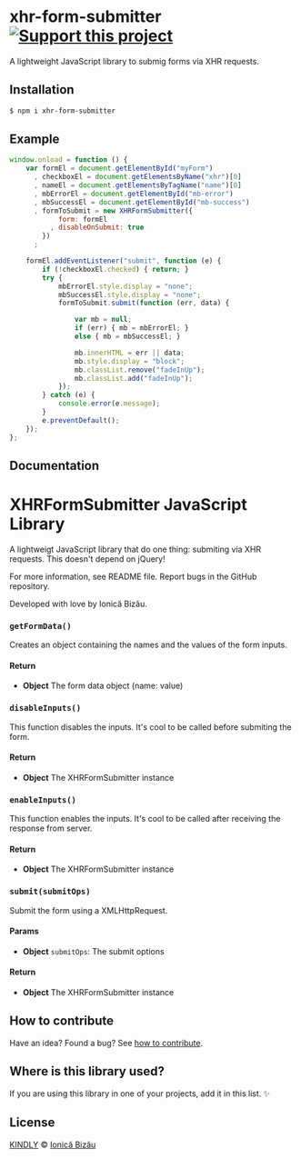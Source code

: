 # xhr-form-submitter [![Support this project][donate-now]][paypal-donations]

A lightweight JavaScript library to submig forms via XHR requests.

## Installation

```sh
$ npm i xhr-form-submitter
```

## Example

```js
window.onload = function () {
    var formEl = document.getElementById("myForm")
      , checkboxEl = document.getElementsByName("xhr")[0]
      , nameEl = document.getElementsByTagName("name")[0]
      , mbErrorEl = document.getElementById("mb-error")
      , mbSuccessEl = document.getElementById("mb-success")
      , formToSubmit = new XHRFormSubmitter({
            form: formEl
          , disableOnSubmit: true
        })
      ;

    formEl.addEventListener("submit", function (e) {
        if (!checkboxEl.checked) { return; }
        try {
            mbErrorEl.style.display = "none";
            mbSuccessEl.style.display = "none";
            formToSubmit.submit(function (err, data) {

                var mb = null;
                if (err) { mb = mbErrorEl; }
                else { mb = mbSuccessEl; }

                mb.innerHTML = err || data;
                mb.style.display = "block";
                mb.classList.remove("fadeInUp");
                mb.classList.add("fadeInUp");
            });
        } catch (e) {
            console.error(e.message);
        }
        e.preventDefault();
    });
};
```

## Documentation

XHRFormSubmitter JavaScript Library
===================================
A lightweigt JavaScript library that do one thing: submiting via XHR
requests. This doesn't depend on jQuery!

For more information, see README file.
Report bugs in the GitHub repository.

Developed with love by Ionică Bizău.

### `getFormData()`
Creates an object containing the names and the values of the form
inputs.

#### Return
- **Object** The form data object (name: value)

### `disableInputs()`
This function disables the inputs. It's cool to be called before
submiting the form.

#### Return
- **Object** The XHRFormSubmitter instance

### `enableInputs()`
This function enables the inputs. It's cool to be called after
receiving the response from server.

#### Return
- **Object** The XHRFormSubmitter instance

### `submit(submitOps)`
Submit the form using a XMLHttpRequest.

#### Params
- **Object** `submitOps`: The submit options

#### Return
- **Object** The XHRFormSubmitter instance

## How to contribute
Have an idea? Found a bug? See [how to contribute][contributing].

## Where is this library used?
If you are using this library in one of your projects, add it in this list. :sparkles:

## License

[KINDLY][license] © [Ionică Bizău][website]

[license]: http://ionicabizau.github.io/kindly-license/?author=Ionic%C4%83%20Biz%C4%83u%20%3Cbizauionica@gmail.com%3E&year=2014

[website]: http://ionicabizau.net
[paypal-donations]: https://www.paypal.com/cgi-bin/webscr?cmd=_s-xclick&hosted_button_id=RVXDDLKKLQRJW
[donate-now]: http://i.imgur.com/6cMbHOC.png

[contributing]: /CONTRIBUTING.md
[docs]: /DOCUMENTATION.md